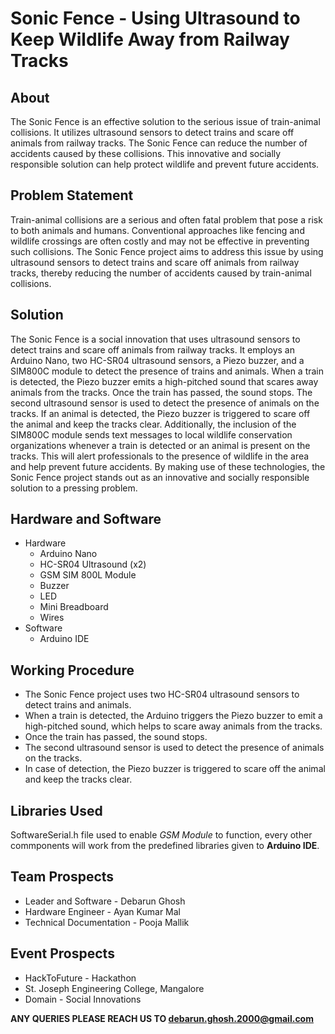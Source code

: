 # Sonic Fence - Using Ultrasound to Keep Wildlife Away from Railway Tracks

## About
The Sonic Fence is an effective solution to the serious issue of train-animal collisions. It utilizes ultrasound sensors to detect trains and scare off animals from railway tracks. The Sonic Fence can reduce the number of accidents caused by these collisions. This innovative and socially responsible solution can help protect wildlife and prevent future accidents. 

## Problem Statement
Train-animal collisions are a serious and often fatal problem that pose a risk to both animals and humans. Conventional approaches like fencing and wildlife crossings are often costly and may not be effective in preventing such collisions. The Sonic Fence project aims to address this issue by using ultrasound sensors to detect trains and scare off animals from railway tracks, thereby reducing the number of accidents caused by train-animal collisions.

## Solution
The Sonic Fence is a social innovation that uses ultrasound sensors to detect trains and scare off animals from railway tracks. It employs an Arduino Nano, two HC-SR04 ultrasound sensors, a Piezo buzzer, and a SIM800C module to detect the presence of trains and animals. When a train is detected, the Piezo buzzer emits a high-pitched sound that scares away animals from the tracks. Once the train has passed, the sound stops. The second ultrasound sensor is used to detect the presence of animals on the tracks. If an animal is detected, the Piezo buzzer is triggered to scare off the animal and keep the tracks clear. Additionally, the inclusion of the SIM800C module sends text messages to local wildlife conservation organizations whenever a train is detected or an animal is present on the tracks. This will alert professionals to the presence of wildlife in the area and help prevent future accidents. By making use of these technologies, the Sonic Fence project stands out as an innovative and socially responsible solution to a pressing problem.

## Hardware and Software
* Hardware
  * Arduino Nano
  * HC-SR04 Ultrasound (x2)
  * GSM SIM 800L Module
  * Buzzer
  * LED
  * Mini Breadboard
  * Wires
* Software
  * Arduino IDE

## Working Procedure
* The Sonic Fence project uses two HC-SR04 ultrasound sensors to detect trains and animals.
* When a train is detected, the Arduino triggers the Piezo buzzer to emit a high-pitched sound, which helps to scare away animals from the tracks.
* Once the train has passed, the sound stops.
* The second ultrasound sensor is used to detect the presence of animals on the tracks.
* In case of detection, the Piezo buzzer is triggered to scare off the animal and keep the tracks clear.

## Libraries Used
SoftwareSerial.h file used to enable _GSM Module_ to function, every other commponents will work from the predefined libraries given to **Arduino IDE**.

## Team Prospects
* Leader and Software - Debarun Ghosh
* Hardware Engineer - Ayan Kumar Mal
* Technical Documentation - Pooja Mallik

## Event Prospects
* HackToFuture - Hackathon
* St. Joseph Engineering College, Mangalore
* Domain - Social Innovations

**ANY QUERIES PLEASE REACH US TO debarun.ghosh.2000@gmail.com**

